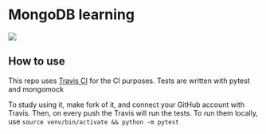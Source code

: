 # MongoDB learning

![](https://travis-ci.com/Birdi7/mongo_testing.svg?branch=master)

## How to use
This repo uses [Travis CI](https://travis-ci.com/) for the CI purposes. Tests are written with pytest and mongomock

To study using it, make fork of it, and connect your GitHub account with Travis. Then, on every push the Travis will run the tests.
To run them locally, use `source venv/bin/activate && python -m pytest`
